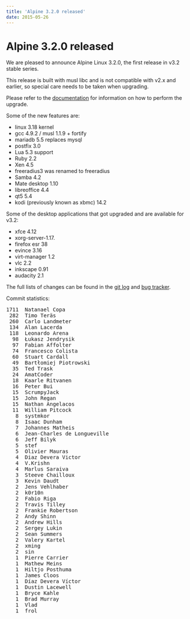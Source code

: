 ```yaml
---
title: 'Alpine 3.2.0 released'
date: 2015-05-26
---
```


# Alpine 3.2.0 released
We are pleased to announce Alpine Linux 3.2.0, the first release in v3.2
stable series.

This release is built with musl libc and is not compatible with v2.x and
earlier, so special care needs to be taken when upgrading.

Please refer to the [documentation](http://wiki.alpinelinux.org/wiki/Upgrading_Alpine#Upgrading_Alpine_v2.x_to_v3.x)
for information on how to perform the upgrade.

Some of the new features are:

- linux 3.18 kernel
- gcc 4.9.2 / musl 1.1.9 + fortify
- mariadb 5.5 replaces mysql
- postfix 3.0
- Lua 5.3 support
- Ruby 2.2
- Xen 4.5
- freeradius3 was renamed to freeradius
- Samba 4.2
- Mate desktop 1.10
- libreoffice 4.4
- qt5 5.4
- kodi (previously known as xbmc) 14.2

Some of the desktop applications that got upgraded and are available for v3.2:

- xfce 4.12
- xorg-server-1.17.
- firefox esr 38
- evince 3.16
- virt-manager 1.2
- vlc 2.2
- inkscape 0.91
- audacity 2.1

The full lists of changes can be found in the
[git log](http://git.alpinelinux.org/cgit/aports/log/?h=v3.2.0) and
[bug tracker](http://bugs.alpinelinux.org/versions/91).

Commit statistics:
<pre>
1711  Natanael Copa
 282  Timo Teräs
 260  Carlo Landmeter
 134  Alan Lacerda
 118  Leonardo Arena
  98  Łukasz Jendrysik
  97  Fabian Affolter
  74  Francesco Colista
  60  Stuart Cardall
  49  Bartłomiej Piotrowski
  35  Ted Trask
  24  AmatCoder
  18  Kaarle Ritvanen
  16  Peter Bui
  15  ScrumpyJack
  15  John Regan
  15  Nathan Angelacos
  11  William Pitcock
   8  systmkor
   8  Isaac Dunham
   7  Johannes Matheis
   6  Jean-Charles de Longueville
   6  Jeff Bilyk
   5  stef
   5  Olivier Mauras
   4  Diaz Devera Victor
   4  V.Krishn
   4  Marlus Saraiva
   3  Steeve Chailloux
   3  Kevin Daudt
   2  Jens Vehlhaber
   2  k0r10n
   2  Fabio Riga
   2  Travis Tilley
   2  Frankie Robertson
   2  Andy Shinn
   2  Andrew Hills
   2  Sergey Lukin
   2  Sean Summers
   2  Valery Kartel
   2  xming
   2  sin
   1  Pierre Carrier
   1  Mathew Meins
   1  Hiltjo Posthuma
   1  James Cloos
   1  Díaz Devera Víctor
   1  Dustin Lacewell
   1  Bryce Kahle
   1  Brad Murray
   1  Vlad
   1  frol
</pre>
